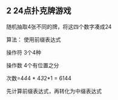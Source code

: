 2 24点扑克牌游戏
---------------

随机抽取4张不同的牌，将这四个数字凑成24

算法：
使用前缀表达式

操作符
3个4种

操作数 4个有位置之分

次数=4*4*4 * 4*3*2*1 = 6144

先计算前缀表达式，再转化为中缀表达式       
